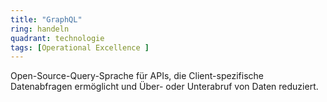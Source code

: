 ```yaml
---
title: "GraphQL"
ring: handeln
quadrant: technologie
tags: [Operational Excellence ]
---
```


Open-Source-Query-Sprache für APIs, die Client-spezifische Datenabfragen ermöglicht und Über- oder Unterabruf von Daten reduziert.